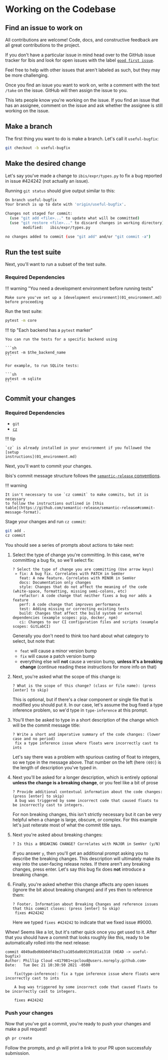 # Working on the Codebase

## Find an issue to work on

All contributions are welcome! Code, docs, and constructive feedback are all
great contributions to the project.

If you don't have a particular issue in mind head over to the GitHub issue
tracker for Ibis and look for open issues with the label [`good first issue`](https://github.com/ibis-project/ibis/issues?q=is%3Aopen+is%3Aissue+label%3A%22good+first+issue%22).

Feel free to help with other issues that aren't labeled as such, but they may be more challenging.

Once you find an issue you want to work on, write a comment with the text
`/take` on the issue. GitHub will then assign the issue to you.

This lets people know you're working on the issue. If you find an issue that
has an assignee, comment on the issue and ask whether the assignee is still
working on the issue.

## Make a branch

The first thing you want to do is make a branch. Let's call it `useful-bugfix`:

```sh
git checkout -b useful-bugfix
```

## Make the desired change

Let's say you've made a change to `ibis/expr/types.py` to fix a bug reported in issue #424242 (not actually an issue).

Running `git status` should give output similar to this:

```sh
On branch useful-bugfix
Your branch is up to date with 'origin/useful-bugfix'.

Changes not staged for commit:
  (use "git add <file>..." to update what will be committed)
  (use "git restore <file>..." to discard changes in working directory)
        modified:   ibis/expr/types.py

no changes added to commit (use "git add" and/or "git commit -a")
```

## Run the test suite

Next, you'll want to run a subset of the test suite.

### Required Dependencies

!!! warning "You need a development environment before running tests"

    Make sure you've set up a [development environment](01_environment.md)
    before proceeding

Run the test suite:

```sh
pytest -m core
```

!!! tip "Each backend has a `pytest` marker"

    You can run the tests for a specific backend using

    ```sh
    pytest -m $the_backend_name
    ```

    For example, to run SQLite tests:

    ```sh
    pytest -m sqlite
    ```

## Commit your changes

### Required Dependencies

- `git`
- [`cz`](https://commitizen-tools.github.io/commitizen/)

!!! tip

    `cz` is already installed in your environment if you followed the [setup
    instructions](01_environment.md)

Next, you'll want to commit your changes.

Ibis's commit message structure follows the [`semantic-release`
conventions](https://github.com/semantic-release/semantic-release).

!!! warning

    It isn't necessary to use `cz commit` to make commits, but it is necessary
    to follow the instructions outlined in [this
    table](https://github.com/semantic-release/semantic-release#commit-message-format).

Stage your changes and run `cz commit`:

```sh
git add .
cz commit
```

You should see a series of prompts about actions to take next:

1. Select the type of change you're committing. In this case, we're committing a bug fix, so we'll select fix:

   ```console
   ? Select the type of change you are committing (Use arrow keys)
    » fix: A bug fix. Correlates with PATCH in SemVer
      feat: A new feature. Correlates with MINOR in SemVer
      docs: Documentation only changes
      style: Changes that do not affect the meaning of the code (white-space, formatting, missing semi-colons, etc)
      refactor: A code change that neither fixes a bug nor adds a feature
      perf: A code change that improves performance
      test: Adding missing or correcting existing tests
      build: Changes that affect the build system or external dependencies (example scopes: pip, docker, npm)
      ci: Changes to our CI configuration files and scripts (example scopes: GitLabCI)
   ```

   Generally you don't need to think too hard about what category to select, but note that:

   - `feat` will cause a minor version bump
   - `fix` will cause a patch version bump
   - everything else will **not** cause a version bump, **unless it's a breaking
     change** (continue reading these instructions for more info on that)

2. Next, you're asked what the scope of this change is:

   ```console
   ? What is the scope of this change? (class or file name): (press [enter] to skip)
   ```

   This is optional, but if there's a clear component or single file that is
   modified you should put it. In our case, let's assume the bug fixed a type
   inference problem, so we'd type in `type-inference` at this prompt.

3. You'll then be asked to type in a short description of the change which will be the commit message title:

   ```console
   ? Write a short and imperative summary of the code changes: (lower case and no period)
    fix a type inference issue where floats were incorrectly cast to ints
   ```

   Let's say there was a problem with spurious casting of float to integers, so
   we type in the message above. That number on the left (here `(69)`) is the
   length of description you've typed in.

4. Next you'll be asked for a longer description, which is entirely optional
   **unless the change is a breaking change**, or you feel like a bit of prose

   ```console
   ? Provide additional contextual information about the code changes: (press [enter] to skip)
    A bug was triggered by some incorrect code that caused floats to be incorrectly cast to integers.
   ```

   For non breaking changes, this isn't strictly necessary but it can be very
   helpful when a change is large, obscure, or complex. For this example let's just reiterate
   most of what the commit title says.

5. Next you're asked about breaking changes:

   ```console
   ? Is this a BREAKING CHANGE? Correlates with MAJOR in SemVer (y/N)
   ```

   If you answer `y`, then you'll get an additional prompt asking you to
   describe the breaking changes. This description will ultimately make its way
   into the user-facing release notes. If there aren't any breaking changes, press enter.
   Let's say this bug fix does **not** introduce a breaking change.

6. Finally, you're asked whether this change affects any open issues (ignore
   the bit about breaking changes) and if yes then to reference them:

   ```console
   ? Footer. Information about Breaking Changes and reference issues that this commit closes: (press [enter] to skip)
    fixes #424242
   ```

   Here we typed `fixes #424242` to indicate that we fixed issue #9000.

Whew! Seems like a lot, but it's rather quick once you get used to it. After
that you should have a commit that looks roughly like this, ready to be automatically rolled into the next release:

```console
commit 4049adbd66b0df48e37ca105da0b9139101a1318 (HEAD -> useful-bugfix)
Author: Phillip Cloud <417981+cpcloud@users.noreply.github.com>
Date:   Tue Dec 21 10:30:50 2021 -0500

    fix(type-inference): fix a type inference issue where floats were incorrectly cast to ints

    A bug was triggered by some incorrect code that caused floats to be incorrectly cast to integers.

    fixes #424242
```

### Push your changes

Now that you've got a commit, you're ready to push your changes and make a pull request!

```sh
gh pr create
```

Follow the prompts, and `gh` will print a link to your PR upon successfuly submission.
